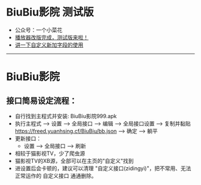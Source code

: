# BiuBiu影院 测试版
* 公众号：一个小菜花
* [播放器改版完成，测试版来啦！](https://mp.weixin.qq.com/s/Y3M04jdWjGSfnNzXuj2NQw)
* [讲一下自定义新加字段的使用](https://mp.weixin.qq.com/s/413rc8TNDCGcaD_AZQR6DQ)
---
# BiuBiu影院
## 接口简易设定流程：
* 自行找到主程式并安装: BiuBiu影院999.apk
* 执行主程式 --> 设置 --> 全局接口 --> 编辑 --> 全局接口设置 --> 复制并黏贴 https://freed.yuanhsing.cf/BiuBiu/bb.json --> 确定 --> 躺平
* 更新接口：
	* 设置 --> 全局接口 --> 刷新
* 相较于猫影视TV，少了爬虫源
* 猫影视TV的XB源，全部可以在主页的"自定义"找到
* 进设置后会卡顿的，建议可以清理 "自定义接口(zidingyi)"，把不常用、无法正常运作的 自定义接口 通通删除。

